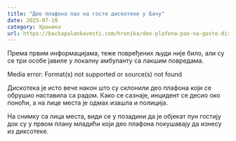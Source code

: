 ```yaml
---
title: "Део плафона пао на госте дискотеке у Бачу"
date: 2025-07-10
category: Хроника
url: https://backapalankavesti.com/hronika/deo-plafona-pao-na-goste-diskoteke-u-bacu/
---
```


Према првим информацијама, теже повређених људи није било, али су се три особе јавиле у локалну амбуланту са лакшим повредама.

Media error: Format(s) not supported or source(s) not found

Дискотека је исто вече након што су склонили део плафона који се обрушио наставила са радом. Како се сазнаје, инцидент се десио око поноћи, а на лице места је одмах изашла и полиција.

На снимку са лица места, види се у позадини да је објекат пун гостију док су у првом плану младићи који део плафона покушавају да изнесу из диксотеке.
